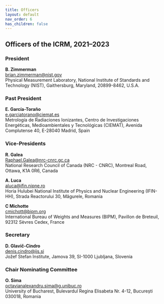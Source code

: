 ```yaml
---
title: Officers
layout: default
nav_order: 6
has_children: false
---
```


## Officers of the ICRM, 2021–2023

### President

**B. Zimmerman**\
[brian.zimmerman@nist.gov](mailto:brian.zimmerman@nist.gov)\
Physical Measurement Laboratory, National Institute of Standards and Technology
(NIST), Gaithersburg, Maryland, 20899-8462, U.S.A.

### Past President

**E. García-Toraño**\
[e.garciatorano@ciemat.es](mailto:e.garciatorano@ciemat.es)\
Metrología de Radiaciones Ionizantes, Centro de Investigaciones Energéticas,
Medioambientales y Tecnológicas (CIEMAT), Avenida Complutense 40, E-28040
Madrid, Spain

### Vice-Presidents

**R. Galea**\
[Raphael.Galea@nrc-cnrc.gc.ca](Raphael.Galea@nrc-cnrc.gc.ca)\
National Research Council of Canada (NRC - CNRC), Montreal Road, Ottawa, K1A
0R6, Canada

**A. Luca**\
[aluca@ifin.nipne.ro](mailto:aluca@ifin.nipne.ro)\
Horia Hulubei National Institute of Physics and Nuclear Engineering (IFIN-HH),
Strada Reactorului 30, Măgurele, Romania

**C Michotte**\
[cmichott@bipm.org](mailto:cmichott@bipm.org)\
International Bureau of Weights and Measures (BIPM), Pavillon de Breteuil, 92312
Sèvres Cedex, France

### Secretary

**D. Glavič-Cindro**\
[denis.cindro@ijs.si](mailto:denis.cindro@ijs.si)\
Jožef Stefan Institute, Jamova 39, SI-1000 Ljubljana, Slovenia

### Chair Nominating Committee

**O. Sima**\
[octavianalexandru.sima@g.unibuc.ro](mailto:octavianalexandru.sima@g.unibuc.ro)\
University of Bucharest, Bulevardul Regina Elisabeta Nr. 4-12, București 030018,
Romania
